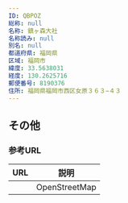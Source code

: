 ```yaml
---
ID: QBPOZ
総称: null
名称: 鎮ヶ森大社
名称読み: null
別名: null
都道府県: 福岡県
区域: 福岡市
緯度: 33.5638031
経度: 130.2625716
郵便番号: 8190376
住所: 福岡県福岡市西区女原３６３−４３
---
```


## その他

### 参考URL

| URL | 説明          |
| --- | ------------- |
|     | OpenStreetMap |
